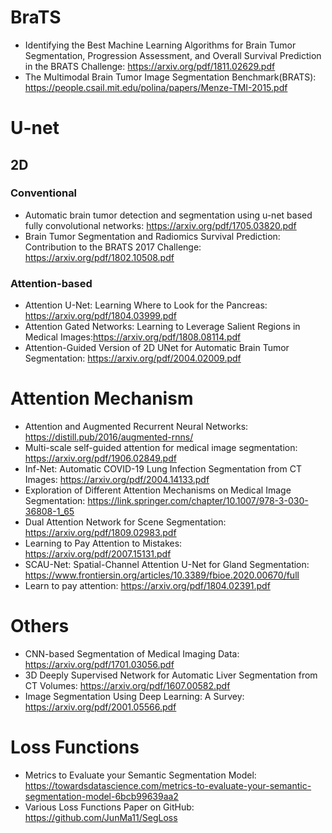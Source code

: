 # BraTS
* Identifying the Best Machine Learning Algorithms for Brain Tumor
Segmentation, Progression Assessment, and Overall Survival
Prediction in the BRATS Challenge: https://arxiv.org/pdf/1811.02629.pdf
* The Multimodal Brain Tumor Image Segmentation Benchmark(BRATS): https://people.csail.mit.edu/polina/papers/Menze-TMI-2015.pdf

# U-net 
## 2D
### Conventional 
* Automatic brain tumor detection and segmentation using u-net based fully convolutional networks: https://arxiv.org/pdf/1705.03820.pdf 
* Brain Tumor Segmentation and Radiomics Survival Prediction: Contribution to the BRATS 2017 Challenge: https://arxiv.org/pdf/1802.10508.pdf

### Attention-based
* Attention U-Net: Learning Where to Look for the Pancreas: https://arxiv.org/pdf/1804.03999.pdf
* Attention Gated Networks: Learning to Leverage Salient Regions in Medical Images:https://arxiv.org/pdf/1808.08114.pdf 
* Attention-Guided Version of 2D UNet for Automatic Brain Tumor Segmentation: https://arxiv.org/pdf/2004.02009.pdf 

# Attention Mechanism 
* Attention and Augmented Recurrent Neural Networks: https://distill.pub/2016/augmented-rnns/
* Multi-scale self-guided attention for medical image segmentation: https://arxiv.org/pdf/1906.02849.pdf 
* Inf-Net: Automatic COVID-19 Lung Infection
Segmentation from CT Images: https://arxiv.org/pdf/2004.14133.pdf
* Exploration of Different Attention Mechanisms on Medical Image Segmentation: https://link.springer.com/chapter/10.1007/978-3-030-36808-1_65
* Dual Attention Network for Scene Segmentation: https://arxiv.org/pdf/1809.02983.pdf
* Learning to Pay Attention to Mistakes: https://arxiv.org/pdf/2007.15131.pdf
* SCAU-Net: Spatial-Channel Attention U-Net for Gland Segmentation: https://www.frontiersin.org/articles/10.3389/fbioe.2020.00670/full
* Learn to pay attention: https://arxiv.org/pdf/1804.02391.pdf

# Others
* CNN-based Segmentation of Medical Imaging Data: https://arxiv.org/pdf/1701.03056.pdf
* 3D Deeply Supervised Network for Automatic
Liver Segmentation from CT Volumes: https://arxiv.org/pdf/1607.00582.pdf
* Image Segmentation Using Deep Learning:
A Survey: https://arxiv.org/pdf/2001.05566.pdf

# Loss Functions
* Metrics to Evaluate your Semantic Segmentation Model: https://towardsdatascience.com/metrics-to-evaluate-your-semantic-segmentation-model-6bcb99639aa2
* Various Loss Functions Paper on GitHub: https://github.com/JunMa11/SegLoss

